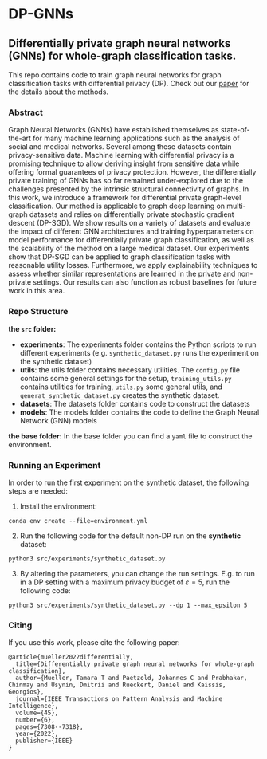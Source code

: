 # DP-GNNs
## Differentially private graph neural networks (GNNs) for whole-graph classification tasks.

This repo contains code to train graph neural networks for graph classification tasks with differential privacy (DP). Check out our [paper](https://ieeexplore.ieee.org/abstract/document/9980390) for the details about the methods.

### Abstract

Graph Neural Networks (GNNs) have established themselves as state-of-the-art for many machine learning applications such as the analysis of social and medical networks. Several among these datasets contain privacy-sensitive data. Machine learning with differential privacy is a promising technique to allow deriving insight from sensitive data while offering formal guarantees of privacy protection. However, the differentially private training of GNNs has so far remained under-explored due to the challenges presented by the intrinsic structural connectivity of graphs. In this work, we introduce a framework for differential private graph-level classification. Our method is applicable to graph deep learning on multi-graph datasets and relies on differentially private stochastic gradient descent (DP-SGD). We show results on a variety of datasets and evaluate the impact of different GNN architectures and training hyperparameters on model performance for differentially private graph classification, as well as the scalability of the method on a large medical dataset. Our experiments show that DP-SGD can be applied to graph classification tasks with reasonable utility losses. Furthermore, we apply explainability techniques to assess whether similar representations are learned in the private and non-private settings. Our results can also function as robust baselines for future work in this area.

### Repo Structure

**the ``src`` folder:**
- **experiments**: The experiments folder contains the Python scripts to run different experiments (e.g. ``synthetic_dataset.py`` runs the experiment on the synthetic dataset)
- **utils**: the utils folder contains necessary utilities. The ``config.py`` file contains some general settings for the setup, ``training_utils.py`` contains utilities for training, ``utils.py`` some general utils, and ``generat_synthetic_dataset.py`` creates the synthetic dataset.
- **datasets**: The datasets folder contains code to construct the datasets
- **models**: The models folder contains the code to define the Graph Neural Network (GNN) models

**the base folder:**
In the base folder you can find a ``yaml`` file to construct the environment.

### Running an Experiment
In order to run the first experiment on the synthetic dataset, the following steps are needed:

1. Install the environment:

``conda env create --file=environment.yml``

2. Run the following code for the default non-DP run on the **synthetic** dataset:

``python3 src/experiments/synthetic_dataset.py``

3. By altering the parameters, you can change the run settings. E.g. to run in a DP setting with a maximum privacy budget of $\varepsilon=5$, run the following code:

``python3 src/experiments/synthetic_dataset.py --dp 1 --max_epsilon 5``

### Citing
If you use this work, please cite the following paper:

```
@article{mueller2022differentially,
  title={Differentially private graph neural networks for whole-graph classification},
  author={Mueller, Tamara T and Paetzold, Johannes C and Prabhakar, Chinmay and Usynin, Dmitrii and Rueckert, Daniel and Kaissis, Georgios},
  journal={IEEE Transactions on Pattern Analysis and Machine Intelligence},
  volume={45},
  number={6},
  pages={7308--7318},
  year={2022},
  publisher={IEEE}
}
```
